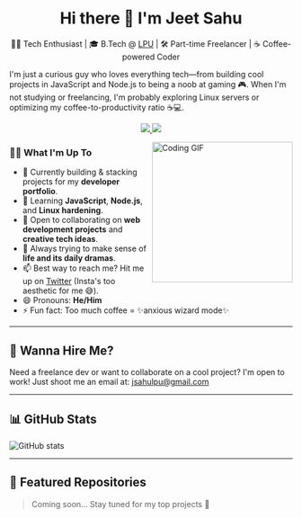 <h1 align="center">Hi there 👋 I'm Jeet Sahu</h1>

<p align="center">
  👨‍💻 Tech Enthusiast | 🎓 B.Tech @ <a href="https://www.lpu.in" target="_blank">LPU</a> | 🛠️ Part-time Freelancer | ☕ Coffee-powered Coder
</p>

<p align="left">
  I'm just a curious guy who loves everything tech—from building cool projects in JavaScript and Node.js to being a noob at gaming 🎮. When I'm not studying or freelancing, I'm probably exploring Linux servers or optimizing my coffee-to-productivity ratio ☕💻.
</p>

<p align="center">
  <a href="https://twitter.com/jeetsahu868">
    <img src="https://img.shields.io/static/v1?style=for-the-badge&logo=twitter&label=Twitter&message=@jeetsahu868&color=1DA1F2" />
  </a>
  <a href="mailto:jsahulpu@gmail.com">
    <img src="https://img.shields.io/static/v1?style=for-the-badge&logo=gmail&label=Gmail&message=jsahulpu@gmail.com&color=D14836" />
  </a>
</p>

<img align="right" src="https://media.giphy.com/media/YTDZakyAorkLDYqN0q/giphy.gif" width="250" alt="Coding GIF" />

### 👨‍💻 What I'm Up To

- 🔭 Currently building & stacking projects for my **developer portfolio**.
- 🌱 Learning **JavaScript**, **Node.js**, and **Linux hardening**.
- 👯 Open to collaborating on **web development projects** and **creative tech ideas**.
- 🤔 Always trying to make sense of **life and its daily dramas**.
- 📫 Best way to reach me? Hit me up on [Twitter](https://twitter.com/jeetsahu868) (Insta's too aesthetic for me 😅).
- 😄 Pronouns: **He/Him**
- ⚡ Fun fact: Too much coffee = ✨anxious wizard mode✨

---

## 🚀 Wanna Hire Me?

Need a freelance dev or want to collaborate on a cool project? I'm open to work!
Just shoot me an email at: [jsahulpu@gmail.com](mailto:jsahulpu@gmail.com)

---

## 📊 GitHub Stats

![GitHub stats](https://github-readme-stats.vercel.app/api?username=jeetsahu&show_icons=true&theme=vue-dark&count_private=true)

---

## 📌 Featured Repositories

> Coming soon... Stay tuned for my top projects 🚀
